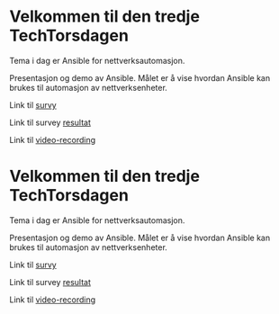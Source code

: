 # Velkommen til den tredje TechTorsdagen

Tema i dag er Ansible for nettverksautomasjon.

Presentasjon og demo av Ansible. Målet er å vise hvordan Ansible kan brukes til automasjon av nettverksenheter.

Link til [survy](https://forms.microsoft.com/Pages/ResponsePage.aspx?id=ZxD1ZWV9qUq5lkzEOg1xERc4OOGptWRFucuxYHXBlyxUNFNHMjZFR0hDSkVOWldNN0NJWjZSSVFQTy4u)

Link til survey [resultat](https://forms.microsoft.com/Pages/DesignPage.aspx?fragment=FormId%3DZxD1ZWV9qUq5lkzEOg1xERc4OOGptWRFucuxYHXBlyxUNFNHMjZFR0hDSkVOWldNN0NJWjZSSVFQTy4u%26Token%3D8773eca97e984cb68d388a666784133e)


Link til [video-recording](https://teams.microsoft.com/l/meetup-join/19%3ameeting_ODMzZTgxMGYtZjNjOC00MzdjLTg5ZDctYTdlYzFhMjczNTc1%40thread.v2/0?context=%7b%22Tid%22%3a%2265f51067-7d65-4aa9-b996-4cc43a0d7111%22%2c%22Oid%22%3a%22e1383817-b5a9-4564-b9cb-b16075c1972c%22%2c%22IsBroadcastMeeting%22%3atrue%7d)


# Velkommen til den tredje TechTorsdagen

Tema i dag er Ansible for nettverksautomasjon.

Presentasjon og demo av Ansible. Målet er å vise hvordan Ansible kan brukes til automasjon av nettverksenheter.

Link til [survy](https://forms.microsoft.com/Pages/ResponsePage.aspx?id=ZxD1ZWV9qUq5lkzEOg1xERc4OOGptWRFucuxYHXBlyxUNk5VTk9LRU5RMjk0RVdCVFpDRzlIQ1o4Mi4u)

Link til survey [resultat](https://images.squarespace-cdn.com/content/v1/5ace22a79d5abb8e9b89e7b3/1536881081852-O23NUOGLRP9O5GN8O8RH/ke17ZwdGBToddI8pDm48kMh3mVmBaCAeGwqCLG3iONRZw-zPPgdn4jUwVcJE1ZvWQUxwkmyExglNqGp0IvTJZamWLI2zvYWH8K3-s_4yszcp2ryTI0HqTOaaUohrI8PIBW4H-Ca6AoigG7Ta8YXcF_lHpbhrmZNZWbxxrH_bJLk/sticker-10-anim+copy.gif)


Link til [video-recording](https://teams.microsoft.com/l/meetup-join/19%3ameeting_YTQ0ZTExNGYtYjBmMC00YzQ2LTkzZjgtMTVlMTA1ODgzMTE0%40thread.v2/0?context=%7b%22Tid%22%3a%2265f51067-7d65-4aa9-b996-4cc43a0d7111%22%2c%22Oid%22%3a%22e1383817-b5a9-4564-b9cb-b16075c1972c%22%2c%22IsBroadcastMeeting%22%3atrue%7d)
